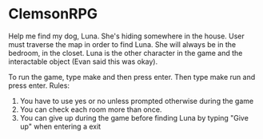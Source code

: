 # ClemsonRPG
Help me find my dog, Luna. She's hiding somewhere in the house.
User must traverse the map in order to find Luna.
She will always be in the bedroom, in the closet.
Luna is the other character in the game and the interactable object (Evan said this was okay).


To run the game, type make and then press enter. Then type make run and press enter. 
Rules:
1. You have to use yes or no unless prompted otherwise during the game
2. You can check each room more than once.
3. You can give up during the game before finding Luna by typing "Give up" when entering a exit
